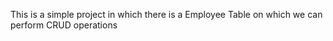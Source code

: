 This is a simple project in which there is a Employee Table on which we can perform CRUD operations
